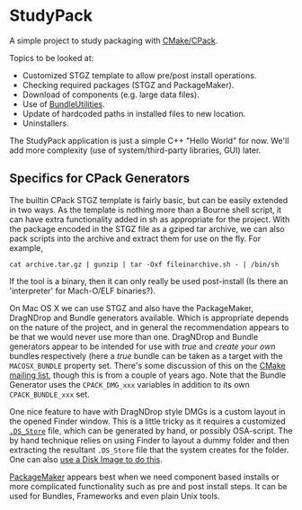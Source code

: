 StudyPack
=========

A simple project to study packaging with [CMake/CPack](http://www.cmake.org).

Topics to be looked at:

* Customized STGZ template to allow pre/post install operations.
* Checking required packages (STGZ and PackageMaker).
* Download of components (e.g. large data files).
* Use of [BundleUtilities](http://www.cmake.org/cmake/help/v2.8.9/cmake.html#module:BundleUtilities).
* Update of hardcoded paths in installed files to new location.
* Uninstallers.

The StudyPack application is just a simple C++ "Hello World" for now.
We'll add more complexity (use of system/third-party libraries, GUI) later.

Specifics for CPack Generators
------------------------------
The builtin CPack STGZ template is fairly basic, but can be easily extended
in two ways. As the template is nothing more than a Bourne shell script,
it can have extra functionality added in sh as appropriate for the project.
With the package encoded in the STGZ file as a gziped tar archive,
we can also pack scripts into the archive and extract them for use on the
fly. For example,

``` shell
cat archive.tar.gz | gunzip | tar -Oxf fileinarchive.sh - | /bin/sh
```

If the tool is a binary, then it can only really be used post-install (Is
there an 'interpreter' for Mach-O/ELF binaries?).

On Mac OS X we can use STGZ and also have the PackageMaker, DragNDrop and
Bundle generators available. Which is appropriate depends on the nature
of the project, and in general the recommendation appears to be that
we would never use more than one. DragNDrop and Bundle generators appear
to be intended for use with *true* and *create your own* bundles
respectively (here a *true* bundle can be taken as a target with the
`MACOSX_BUNDLE` property set. There's some discussion of this on the [CMake mailing list](http://www.mail-archive.com/cmake@cmake.org/msg28429.html),
though this is from a couple of years ago. Note that the Bundle Generator
uses the `CPACK_DMG_xxx` variables in addition to its own `CPACK_BUNDLE_xxx`
set.

One nice feature to have with DragNDrop style DMGs is a custom layout
in the opened Finder window. This is a little tricky as it requires a
customized [`.DS_Store`](http://en.wikipedia.org/wiki/.DS_Store) file,
which can be generated by hand, or possibly OSA-script. The by hand
technique relies on using Finder to layout a dummy folder and then
extracting the resultant `.DS_Store` file that the system creates for
the folder. One can also [use a Disk Image to do this](http://chromasoft.blogspot.co.uk/2010/02/building-dmg-installer-for-mac-simple.html).

[PackageMaker](https://developer.apple.com/library/mac/#documentation/DeveloperTools/Conceptual/PackageMakerUserGuide/Introduction/Introduction.html) appears best when we need component based installs or
more complicated functionality such as pre and post install steps. It
can be used for Bundles, Frameworks and even plain Unix tools.

